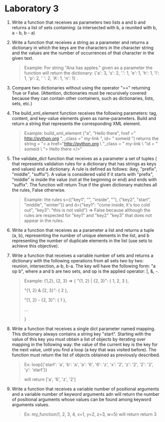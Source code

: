 # Laboratory 3

1. Write a function that receives as parameters two lists a and b and returns a list of sets containing: (a intersected with b, a reunited with b, a - b, b - a)

2. Write a function that receives a string as a parameter and returns a dictionary in which the keys are the characters in the character string and the values are the number of occurrences of that character in the given text.

   > Example: For string "Ana has apples." given as a parameter the function will return the dictionary:
   > {'a': 3, 's': 2, '.': 1, 'e': 1, 'h': 1, 'l': 1, 'p': 2, ' ': 2, 'A': 1, 'n': 1} .

3. Compare two dictionaries without using the operator "==" returning True or False. (Attention, dictionaries must be recursively covered because they can contain other containers, such as dictionaries, lists, sets, etc.)

4. The build_xml_element function receives the following parameters: tag, content, and key-value elements given as name-parameters. Build and return a string that represents the corresponding XML element.

   > Example: build_xml_element ("a", "Hello there", href =" http://python.org ", \_class =" my-link ", id= " someid ") returns the string = "< a href=\"http://python.org \ "\_class = \" my-link \ "id = \" someid \ "> Hello there </>"

5. The validate_dict function that receives as a parameter a set of tuples ( that represents validation rules for a dictionary that has strings as keys and values) and a dictionary. A rule is defined as follows: (key, "prefix", "middle", "suffix"). A value is considered valid if it starts with "prefix", "middle" is inside the value (not at the beginning or end) and ends with "suffix". The function will return True if the given dictionary matches all the rules, False otherwise.

   > Example: the rules s={("key1", "", "inside", ""), ("key2", "start", "middle", "winter")} and d={"key1": "come inside, it's too cold out", "key3": "this is not valid"} => False because although the rules are respected for "key1" and "key2" "key3" that does not appear in the rules.

6. Write a function that receives as a parameter a list and returns a tuple (a, b), representing the number of unique elements in the list, and b representing the number of duplicate elements in the list (use sets to achieve this objective).

7. Write a function that receives a variable number of sets and returns a dictionary with the following operations from all sets two by two: reunion, intersection, a-b, b-a. The key will have the following form: "a op b", where a and b are two sets, and op is the applied operator: |, &, -.

   > Example: {1,2}, {2, 3} =>
   > {
   > "{1, 2} | {2, 3}": { 1, 2, 3 },
   >
   > "{1, 2} & {2, 3}": { 2 },
   >
   > "{1, 2} - {2, 3}": { 1 },
   >
   > ...
   >
   > }

8. Write a function that receives a single dict parameter named mapping. This dictionary always contains a string key "start". Starting with the value of this key you must obtain a list of objects by iterating over mapping in the following way: the value of the current key is the key for the next value, until you find a loop (a key that was visited before). The function must return the list of objects obtained as previously described.

   > Ex: loop({'start': 'a', 'b': 'a', 'a': '6', '6': 'z', 'x': '2', 'z': '2', '2': '2', 'y': 'start'})
   >
   > will return ['a', '6', 'z', '2']

9. Write a function that receives a variable number of positional arguments and a variable number of keyword arguments adn will return the number of positional arguments whose values can be found among keyword arguments values.

   > Ex: my_function(1, 2, 3, 4, x=1, y=2, z=3, w=5) will return return 3
